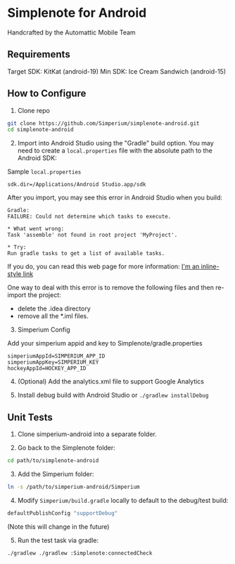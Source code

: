 # Simplenote for Android

Handcrafted by the Automattic Mobile Team

## Requirements

Target SDK: KitKat (android-19)
Min SDK: Ice Cream Sandwich (android-15)

## How to Configure

1) Clone repo

```bash
git clone https://github.com/Simperium/simplenote-android.git
cd simplenote-android
```

2) Import into Android Studio using the "Gradle" build option. You may need to create a `local.properties` file with the absolute path to the Android SDK:

Sample `local.properties`
```
sdk.dir=/Applications/Android Studio.app/sdk
```

After you import, you may see this error in Android Studio when you build:
```
Gradle: 
FAILURE: Could not determine which tasks to execute.

* What went wrong:
Task 'assemble' not found in root project 'MyProject'.

* Try:
Run gradle tasks to get a list of available tasks.
```

If you do, you can read this web page for more information: [I'm an inline-style link](https://www.google.com)

One way to deal with this error is to remove the following files and then re-import the project:
* delete the .idea directory
* remove all the *.iml files.


3) Simperium Config

Add your simperium appid and key to Simplenote/gradle.properties

```
simperiumAppId=SIMPERIUM_APP_ID
simperiumAppKey=SIMPERIUM_KEY
hockeyAppId=HOCKEY_APP_ID
```

4) (Optional) Add the analytics.xml file to support Google Analytics

5) Install debug build with Android Studio or `./gradlew installDebug`

## Unit Tests

1) Clone simperium-android into a separate folder.

2) Go back to the Simplenote folder: 

```bash
cd path/to/simplenote-android
```

3) Add the Simperium folder:

```bash
ln -s /path/to/simperium-android/Simperium
```

4) Modify `Simperium/build.gradle` locally to default to the debug/test build:

```bash
defaultPublishConfig "supportDebug"
```

(Note this will change in the future)

5) Run the test task via gradle:

```bash
./gradlew ./gradlew :Simplenote:connectedCheck
```
